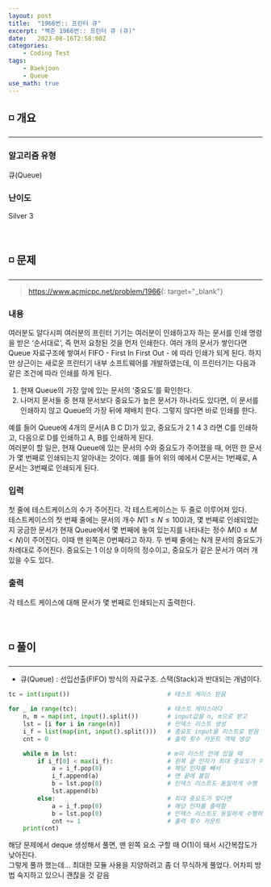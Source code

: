```yaml
---
layout: post
title:  "1966번:: 프린터 큐"
excerpt: "백준 1966번:: 프린터 큐 (큐)"
date:   2023-08-16T2:58:00Z
categories:
    - Coding Test
tags:
    - Baekjoon
    - Queue
use_math: true
---
```


## ◽ 개요
---
### 알고리즘 유형
큐(Queue)

### 난이도
Silver 3
<br/><br/><br/>

## ◽ 문제
---
> <https://www.acmicpc.net/problem/1966>{: target="_blank"}

### 내용
여러분도 알다시피 여러분의 프린터 기기는 여러분이 인쇄하고자 하는 문서를 인쇄 명령을 받은 ‘순서대로’, 즉 먼저 요청된 것을 먼저 인쇄한다. 여러 개의 문서가 쌓인다면 Queue 자료구조에 쌓여서 FIFO - First In First Out - 에 따라 인쇄가 되게 된다. 하지만 상근이는 새로운 프린터기 내부 소프트웨어를 개발하였는데, 이 프린터기는 다음과 같은 조건에 따라 인쇄를 하게 된다.  
1. 현재 Queue의 가장 앞에 있는 문서의 ‘중요도’를 확인한다.  
2. 나머지 문서들 중 현재 문서보다 중요도가 높은 문서가 하나라도 있다면, 이 문서를 인쇄하지 않고 Queue의 가장 뒤에 재배치 한다. 그렇지 않다면 바로 인쇄를 한다.  

예를 들어 Queue에 4개의 문서(A B C D)가 있고, 중요도가 2 1 4 3 라면 C를 인쇄하고, 다음으로 D를 인쇄하고 A, B를 인쇄하게 된다.  
여러분이 할 일은, 현재 Queue에 있는 문서의 수와 중요도가 주어졌을 때, 어떤 한 문서가 몇 번째로 인쇄되는지 알아내는 것이다. 예를 들어 위의 예에서 C문서는 1번째로, A문서는 3번째로 인쇄되게 된다.  

### 입력
첫 줄에 테스트케이스의 수가 주어진다. 각 테스트케이스는 두 줄로 이루어져 있다.  
테스트케이스의 첫 번째 줄에는 문서의 개수 $N(1 ≤ N ≤ 100)$과, 몇 번째로 인쇄되었는지 궁금한 문서가 현재 Queue에서 몇 번째에 놓여 있는지를 나타내는 정수 $M(0 ≤ M < N)$이 주어진다. 이때 맨 왼쪽은 0번째라고 하자. 두 번째 줄에는 N개 문서의 중요도가 차례대로 주어진다. 중요도는 1 이상 9 이하의 정수이고, 중요도가 같은 문서가 여러 개 있을 수도 있다.

### 출력
각 테스트 케이스에 대해 문서가 몇 번째로 인쇄되는지 출력한다. 
<br/><br/><br/>

## ◽ 풀이
---

- 큐(Queue) : 선입선출(FIFO) 방식의 자료구조. 스택(Stack)과 반대되는 개념이다.

```python
tc = int(input())                           # 테스트 케이스 받음

for _ in range(tc):                         # 테스트 케이스마다
    n, m = map(int, input().split())        # input값을 n, m으로 받고
    lst = [i for i in range(n)]             # 인덱스 리스트 생성
    i_f = list(map(int, input().split()))   # 중요도 input을 리스트로 받음
    cnt = 0                                 # 출력 횟수 카운트 객체 생성

    while m in lst:                         # m이 리스트 안에 있을 때
        if i_f[0] < max(i_f):               # 왼쪽 끝 인자가 최대 중요도가 아니라면
            a = i_f.pop(0)                  # 해당 인자를 빼서
            i_f.append(a)                   # 맨 끝에 붙임
            b = lst.pop(0)                  # 인덱스 리스트도 동일하게 수행
            lst.append(b)
        else:                               # 최대 중요도가 맞다면
            a = i_f.pop(0)                  # 해당 인자를 출력함
            b = lst.pop(0)                  # 인덱스 리스트도 동일하게 수행하고
            cnt += 1                        # 출력 횟수 카운트
    print(cnt)
```

해당 문제에서 deque 생성해서 풀면, 맨 왼쪽 요소 구할 때 $O(1)$이 돼서 시간복잡도가 낮아진다.  
그렇게 풀까 했는데… 최대한 모듈 사용을 지양하려고 좀 더 무식하게 풀었다. 어차피 방법 숙지하고 있으니 괜찮을 것 같음  